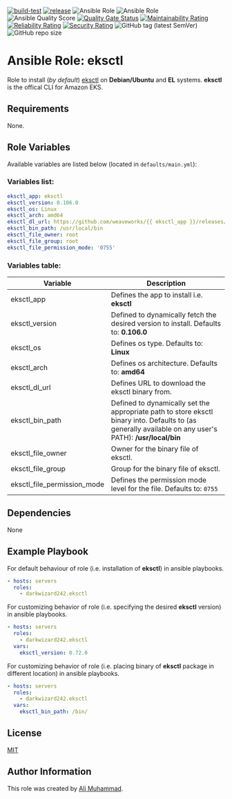 [![build-test](https://github.com/darkwizard242/ansible-role-eksctl/workflows/build-and-test/badge.svg?branch=master)](https://github.com/darkwizard242/ansible-role-eksctl/actions?query=workflow%3Abuild-and-test) [![release](https://github.com/darkwizard242/ansible-role-eksctl/workflows/release/badge.svg)](https://github.com/darkwizard242/ansible-role-eksctl/actions?query=workflow%3Arelease) ![Ansible Role](https://img.shields.io/ansible/role/56889?color=dark%20green%20) ![Ansible Role](https://img.shields.io/ansible/role/d/56889?label=role%20downloads) ![Ansible Quality Score](https://img.shields.io/ansible/quality/56889?label=ansible%20quality%20score) [![Quality Gate Status](https://sonarcloud.io/api/project_badges/measure?project=ansible-role-eksctl&metric=alert_status)](https://sonarcloud.io/dashboard?id=ansible-role-eksctl) [![Maintainability Rating](https://sonarcloud.io/api/project_badges/measure?project=ansible-role-eksctl&metric=sqale_rating)](https://sonarcloud.io/dashboard?id=ansible-role-eksctl) [![Reliability Rating](https://sonarcloud.io/api/project_badges/measure?project=ansible-role-eksctl&metric=reliability_rating)](https://sonarcloud.io/dashboard?id=ansible-role-eksctl) [![Security Rating](https://sonarcloud.io/api/project_badges/measure?project=ansible-role-eksctl&metric=security_rating)](https://sonarcloud.io/dashboard?id=ansible-role-eksctl) ![GitHub tag (latest SemVer)](https://img.shields.io/github/tag/darkwizard242/ansible-role-eksctl?label=release) ![GitHub repo size](https://img.shields.io/github/repo-size/darkwizard242/ansible-role-eksctl?color=orange&style=flat-square)

# Ansible Role: eksctl

Role to install (_by default_) [eksctl](https://github.com/weaveworks/eksctl) on **Debian/Ubuntu** and **EL** systems. **eksctl** is the offical CLI for Amazon EKS.

## Requirements

None.

## Role Variables

Available variables are listed below (located in `defaults/main.yml`):

### Variables list:

```yaml
eksctl_app: eksctl
eksctl_version: 0.106.0
eksctl_os: Linux
eksctl_arch: amd64
eksctl_dl_url: https://github.com/weaveworks/{{ eksctl_app }}/releases/download/v{{ eksctl_version }}/{{ eksctl_app }}_{{ eksctl_os }}_{{ eksctl_arch }}.tar.gz
eksctl_bin_path: /usr/local/bin
eksctl_file_owner: root
eksctl_file_group: root
eksctl_file_permission_mode: '0755'
```

### Variables table:

Variable                    | Description
--------------------------- | --------------------------------------------------------------------------------------------------------------------------------------------------------
eksctl_app                  | Defines the app to install i.e. **eksctl**
eksctl_version              | Defined to dynamically fetch the desired version to install. Defaults to: **0.106.0**
eksctl_os                   | Defines os type. Defaults to: **Linux**
eksctl_arch                 | Defines os architecture. Defaults to: **amd64**
eksctl_dl_url               | Defines URL to download the eksctl binary from.
eksctl_bin_path             | Defined to dynamically set the appropriate path to store eksctl binary into. Defaults to (as generally available on any user's PATH): **/usr/local/bin**
eksctl_file_owner           | Owner for the binary file of eksctl.
eksctl_file_group           | Group for the binary file of eksctl.
eksctl_file_permission_mode | Defines the permission mode level for the file. Defaults to: `0755`

## Dependencies

None

## Example Playbook

For default behaviour of role (i.e. installation of **eksctl**) in ansible playbooks.

```yaml
- hosts: servers
  roles:
    - darkwizard242.eksctl
```

For customizing behavior of role (i.e. specifying the desired **eksctl** version) in ansible playbooks.

```yaml
- hosts: servers
  roles:
    - darkwizard242.eksctl
  vars:
    eksctl_version: 0.72.0
```

For customizing behavior of role (i.e. placing binary of **eksctl** package in different location) in ansible playbooks.

```yaml
- hosts: servers
  roles:
    - darkwizard242.eksctl
  vars:
    eksctl_bin_path: /bin/
```

## License

[MIT](https://github.com/darkwizard242/ansible-role-eksctl/blob/master/LICENSE)

## Author Information

This role was created by [Ali Muhammad](https://www.alimuhammad.dev/).
